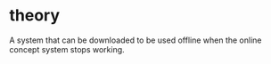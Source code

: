 # theory
A system that can be downloaded to be used offline when the online concept system stops working.
